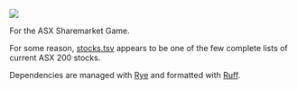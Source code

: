 ![](https://project-cards.jtpotatodev.workers.dev/?project=jtpotato/stock-prediction&started=1%20Dec%202023&codename=Otway)

For the ASX Sharemarket Game.

For some reason, [stocks.tsv](./stocks.tsv) appears to be one of the few complete lists of current ASX 200 stocks.

Dependencies are managed with [Rye](https://github.com/astral-sh/rye) and formatted with [Ruff](https://github.com/astral-sh/ruff).
